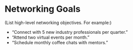 # Networking Goals

(List high-level networking objectives. For example:)
- “Connect with 5 new industry professionals per quarter.”
- “Attend two virtual events per month.”
- “Schedule monthly coffee chats with mentors.”